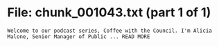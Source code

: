 ﻿# File: chunk_001043.txt (part 1 of 1)
```
Welcome to our podcast series, Coffee with the Council. I'm Alicia Malone, Senior Manager of Public ... READ MORE
```

